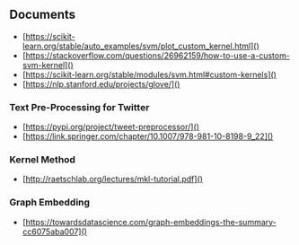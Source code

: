 
## Documents

* [https://scikit-learn.org/stable/auto_examples/svm/plot_custom_kernel.html]()
* [https://stackoverflow.com/questions/26962159/how-to-use-a-custom-svm-kernel]()
* [https://scikit-learn.org/stable/modules/svm.html#custom-kernels]()
* [https://nlp.stanford.edu/projects/glove/]()

### Text Pre-Processing for Twitter
* [https://pypi.org/project/tweet-preprocessor/]()
* [https://link.springer.com/chapter/10.1007/978-981-10-8198-9_22]()

### Kernel Method
* [http://raetschlab.org/lectures/mkl-tutorial.pdf]()

### Graph Embedding
* [https://towardsdatascience.com/graph-embeddings-the-summary-cc6075aba007]()